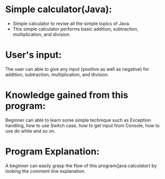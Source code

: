 # Simple calculator(Java):
  * Simple calculator to revise all the simple topics of Java.
  * This simple calculator performs basic addition, subtraction, multiplication, and division.

# User's input:
The user can able to give any input (positive as well as negative) for addition, subtraction, multiplication, and division.

# Knowledge gained from this program:
Beginner can able to learn some simple technique such as Exception handling, how to use Switch case, how to get input from Console, how to use do while and so on.

# Program Explanation:
A beginner can easily grasp the flow of this program(java calculator) by looking the comment line explanation.
